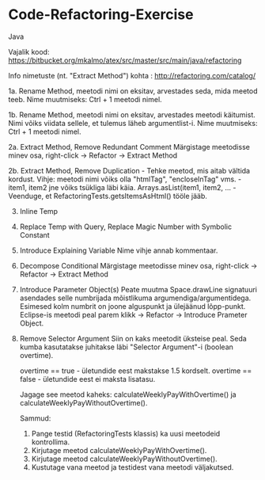# Code-Refactoring-Exercise
Java

Vajalik kood: https://bitbucket.org/mkalmo/atex/src/master/src/main/java/refactoring

Info nimetuste (nt. "Extract Method") kohta : http://refactoring.com/catalog/

1a. Rename Method, meetodi nimi on eksitav, arvestades seda, mida meetod teeb.
    Nime muutmiseks: Ctrl + 1 meetodi nimel.

1b. Rename Method, meetodi nimi on eksitav, arvestades meetodi käitumist.
    Nimi võiks viidata sellele, et tulemus läheb argumentlist-i.
    Nime muutmiseks: Ctrl + 1 meetodi nimel.

2a. Extract Method, Remove Redundant Comment
    Märgistage meetodisse minev osa, right-click -> Refactor -> Extract Method
    
2b. Extract Method, Remove Duplication
    - Tehke meetod, mis aitab vältida kordust. Vihje: meetodi nimi võiks olla 
      "htmlTag", "encloseInTag" vms.
    - item1, item2 jne võiks tsükliga läbi käia. Arrays.asList(item1, item2, ...
    - Veenduge, et RefactoringTests.getsItemsAsHtml() tööle jääb.

3. Inline Temp

4. Replace Temp with Query, Replace Magic Number with Symbolic Constant

5. Introduce Explaining Variable
   Nime vihje annab kommentaar.

6. Decompose Conditional
   Märgistage meetodisse minev osa, right-click -> Refactor -> Extract Method

7. Introduce Parameter Object(s)
   Peate muutma Space.drawLine signatuuri asendades selle numbrijada mõistlikuma 
   argumendiga/argumentidega. Esimesed kolm numbrit on joone alguspunkt ja 
   ülejäänud lõpp-punkt. Eclipse-is meetodi peal parem klikk -> Refactor ->
   Introduce Prameter Object.

8. Remove Selector Argument
   Siin on kaks meetodit üksteise peal. Seda kumba kasutatakse juhitakse 
   läbi "Selector Argument"-i (boolean overtime).

   overtime == true - ületundide eest makstakse 1.5 kordselt.
   overtime == false - ületundide eest ei maksta lisatasu.
   
   Jagage see meetod kaheks: calculateWeeklyPayWithOvertime() ja calculateWeeklyPayWithoutOvertime().
   
   Sammud:
     1. Pange testid (RefactoringTests klassis) ka uusi meetodeid kontrollima.
     2. Kirjutage meetod calculateWeeklyPayWithOvertime().
     3. Kirjutage meetod calculateWeeklyPayWithoutOvertime().
     4. Kustutage vana meetod ja testidest vana meetodi väljakutsed.
